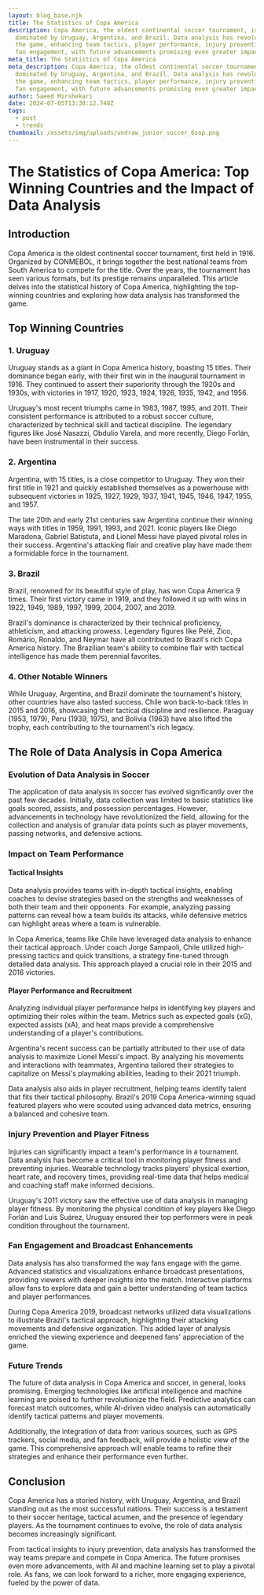 ```yaml
---
layout: blog_base.njk
title: The Statistics of Copa America
description: Copa America, the oldest continental soccer tournament, is
  dominated by Uruguay, Argentina, and Brazil. Data analysis has revolutionized
  the game, enhancing team tactics, player performance, injury prevention, and
  fan engagement, with future advancements promising even greater impact.
meta_title: The Statistics of Copa America
meta_description: Copa America, the oldest continental soccer tournament, is
  dominated by Uruguay, Argentina, and Brazil. Data analysis has revolutionized
  the game, enhancing team tactics, player performance, injury prevention, and
  fan engagement, with future advancements promising even greater impact.
author: Saeed Mirshekari
date: 2024-07-05T13:38:12.748Z
tags:
  - post
  - trends
thumbnail: /assets/img/uploads/undraw_junior_soccer_6sop.png
---
```

# The Statistics of Copa America: Top Winning Countries and the Impact of Data Analysis

## Introduction

Copa America is the oldest continental soccer tournament, first held in 1916. Organized by CONMEBOL, it brings together the best national teams from South America to compete for the title. Over the years, the tournament has seen various formats, but its prestige remains unparalleled. This article delves into the statistical history of Copa America, highlighting the top-winning countries and exploring how data analysis has transformed the game.

## Top Winning Countries

### 1. Uruguay

Uruguay stands as a giant in Copa America history, boasting 15 titles. Their dominance began early, with their first win in the inaugural tournament in 1916. They continued to assert their superiority through the 1920s and 1930s, with victories in 1917, 1920, 1923, 1924, 1926, 1935, 1942, and 1956.

Uruguay's most recent triumphs came in 1983, 1987, 1995, and 2011. Their consistent performance is attributed to a robust soccer culture, characterized by technical skill and tactical discipline. The legendary figures like José Nasazzi, Obdulio Varela, and more recently, Diego Forlán, have been instrumental in their success.

### 2. Argentina

Argentina, with 15 titles, is a close competitor to Uruguay. They won their first title in 1921 and quickly established themselves as a powerhouse with subsequent victories in 1925, 1927, 1929, 1937, 1941, 1945, 1946, 1947, 1955, and 1957.

The late 20th and early 21st centuries saw Argentina continue their winning ways with titles in 1959, 1991, 1993, and 2021. Iconic players like Diego Maradona, Gabriel Batistuta, and Lionel Messi have played pivotal roles in their success. Argentina's attacking flair and creative play have made them a formidable force in the tournament.

### 3. Brazil

Brazil, renowned for its beautiful style of play, has won Copa America 9 times. Their first victory came in 1919, and they followed it up with wins in 1922, 1949, 1989, 1997, 1999, 2004, 2007, and 2019.

Brazil's dominance is characterized by their technical proficiency, athleticism, and attacking prowess. Legendary figures like Pelé, Zico, Romário, Ronaldo, and Neymar have all contributed to Brazil's rich Copa America history. The Brazilian team's ability to combine flair with tactical intelligence has made them perennial favorites.

### 4. Other Notable Winners

While Uruguay, Argentina, and Brazil dominate the tournament's history, other countries have also tasted success. Chile won back-to-back titles in 2015 and 2016, showcasing their tactical discipline and resilience. Paraguay (1953, 1979), Peru (1939, 1975), and Bolivia (1963) have also lifted the trophy, each contributing to the tournament's rich legacy.

## The Role of Data Analysis in Copa America

### Evolution of Data Analysis in Soccer

The application of data analysis in soccer has evolved significantly over the past few decades. Initially, data collection was limited to basic statistics like goals scored, assists, and possession percentages. However, advancements in technology have revolutionized the field, allowing for the collection and analysis of granular data points such as player movements, passing networks, and defensive actions.

### Impact on Team Performance

#### Tactical Insights

Data analysis provides teams with in-depth tactical insights, enabling coaches to devise strategies based on the strengths and weaknesses of both their team and their opponents. For example, analyzing passing patterns can reveal how a team builds its attacks, while defensive metrics can highlight areas where a team is vulnerable.

In Copa America, teams like Chile have leveraged data analysis to enhance their tactical approach. Under coach Jorge Sampaoli, Chile utilized high-pressing tactics and quick transitions, a strategy fine-tuned through detailed data analysis. This approach played a crucial role in their 2015 and 2016 victories.

#### Player Performance and Recruitment

Analyzing individual player performance helps in identifying key players and optimizing their roles within the team. Metrics such as expected goals (xG), expected assists (xA), and heat maps provide a comprehensive understanding of a player's contributions.

Argentina's recent success can be partially attributed to their use of data analysis to maximize Lionel Messi's impact. By analyzing his movements and interactions with teammates, Argentina tailored their strategies to capitalize on Messi's playmaking abilities, leading to their 2021 triumph.

Data analysis also aids in player recruitment, helping teams identify talent that fits their tactical philosophy. Brazil's 2019 Copa America-winning squad featured players who were scouted using advanced data metrics, ensuring a balanced and cohesive team.

### Injury Prevention and Player Fitness

Injuries can significantly impact a team's performance in a tournament. Data analysis has become a critical tool in monitoring player fitness and preventing injuries. Wearable technology tracks players' physical exertion, heart rate, and recovery times, providing real-time data that helps medical and coaching staff make informed decisions.

Uruguay's 2011 victory saw the effective use of data analysis in managing player fitness. By monitoring the physical condition of key players like Diego Forlán and Luis Suárez, Uruguay ensured their top performers were in peak condition throughout the tournament.

### Fan Engagement and Broadcast Enhancements

Data analysis has also transformed the way fans engage with the game. Advanced statistics and visualizations enhance broadcast presentations, providing viewers with deeper insights into the match. Interactive platforms allow fans to explore data and gain a better understanding of team tactics and player performances.

During Copa America 2019, broadcast networks utilized data visualizations to illustrate Brazil's tactical approach, highlighting their attacking movements and defensive organization. This added layer of analysis enriched the viewing experience and deepened fans' appreciation of the game.

### Future Trends

The future of data analysis in Copa America and soccer, in general, looks promising. Emerging technologies like artificial intelligence and machine learning are poised to further revolutionize the field. Predictive analytics can forecast match outcomes, while AI-driven video analysis can automatically identify tactical patterns and player movements.

Additionally, the integration of data from various sources, such as GPS trackers, social media, and fan feedback, will provide a holistic view of the game. This comprehensive approach will enable teams to refine their strategies and enhance their performance even further.

## Conclusion

Copa America has a storied history, with Uruguay, Argentina, and Brazil standing out as the most successful nations. Their success is a testament to their soccer heritage, tactical acumen, and the presence of legendary players. As the tournament continues to evolve, the role of data analysis becomes increasingly significant.

From tactical insights to injury prevention, data analysis has transformed the way teams prepare and compete in Copa America. The future promises even more advancements, with AI and machine learning set to play a pivotal role. As fans, we can look forward to a richer, more engaging experience, fueled by the power of data.